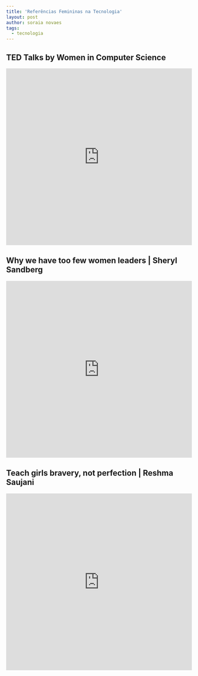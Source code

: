 ```yaml
---
title: 'Referências Femininas na Tecnologia'
layout: post
author: soraia novaes
tags: 
  - tecnologia
---
```


## TED Talks by Women in Computer Science

<iframe 
  width="100%" 
  height="480" 
  src="http://www.youtube.com/embed/d38LKbYfWrs?list=PL_cmA_chUzeaLY-ABcc6gEypDHBb4Od8x" 
  frameborder="0" 
  allowfullscreen>
</iframe>

## Why we have too few women leaders | Sheryl Sandberg

<iframe 
  width="100%" 
  height="480" 
  src="http://www.youtube.com/embed/18uDutylDa4" 
  frameborder="0" 
  allowfullscreen>
</iframe>


## Teach girls bravery, not perfection | Reshma Saujani

<iframe 
  width="100%" 
  height="480" 
  src="http://www.youtube.com/embed/fC9da6eqaqg" 
  frameborder="0" 
  allowfullscreen>
</iframe>
